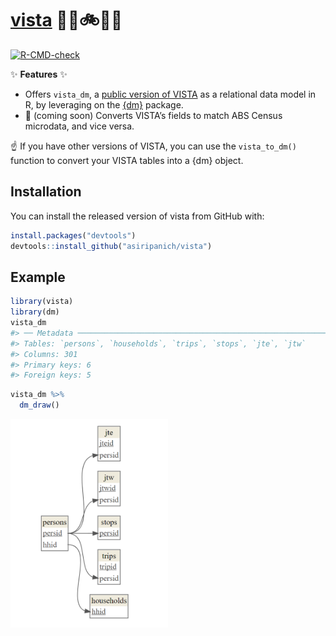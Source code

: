 
<!-- README.md is generated from README.Rmd. Please edit that file -->

# [vista](https://github.com/asiripanich/vista) 🚶‍♀️🚲🚗🚌

<!-- badges: start -->

[![R-CMD-check](https://github.com/asiripanich/vista/workflows/R-CMD-check/badge.svg)](https://github.com/asiripanich/vista/actions)
<!-- badges: end -->

✨ **Features** ✨

  - Offers `vista_dm`, a [public version of
    VISTA](https://transport.vic.gov.au/about/data-and-research/vista/vista-data-and-publications)
    as a relational data model in R, by leveraging on the
    [{dm}](https://cynkra.github.io/dm/) package.
  - 🚧 (coming soon) Converts VISTA’s fields to match ABS Census
    microdata, and vice versa.

☝️ If you have other versions of VISTA, you can use the `vista_to_dm()`
function to convert your VISTA tables into a {dm} object.

## Installation

You can install the released version of vista from GitHub with:

``` r
install.packages("devtools")
devtools::install_github("asiripanich/vista")
```

## Example

``` r
library(vista)
library(dm)
vista_dm
#> ── Metadata ─────────────────────────────────────────────────────────────────────────────────────────────────────────────────────────────────────────────────────────────────────
#> Tables: `persons`, `households`, `trips`, `stops`, `jte`, `jtw`
#> Columns: 301
#> Primary keys: 6
#> Foreign keys: 5
```

``` r
vista_dm %>%
  dm_draw()
```

<img src="man/figures/README-vista-dm-draw.png" width="50%" />
